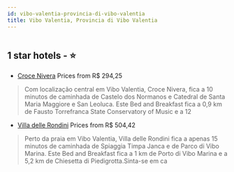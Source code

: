 ```yaml
---
id: vibo-valentia-provincia-di-vibo-valentia
title: Vibo Valentia, Provincia di Vibo Valentia
---
```


<center><img src="https://i.travelapi.com/hotels/32000000/31790000/31783400/31783371/4ef34b37_z.jpg" alt="" /></center>


##  1 star hotels - ⭐️

-    [Croce Nivera](https://us.hurb.com/hotels/vibo-valentia/croce-nivera-HT-URHO?cmp=18055) Prices from R$ 294,25
   > Com localização central em Vibo Valentia, Croce Nivera, fica a 10 minutos de caminhada de Castelo dos Normanos e Catedral de Santa Maria Maggiore e San Leoluca.  Este Bed and Breakfast fica a 0,9 km de Fausto Torrefranca State Conservatory of Music e a 12
-    [Villa delle Rondini](https://us.hurb.com/hotels/vibo-valentia/villa-delle-rondini-HT-CB54?cmp=18055) Prices from R$ 504,42
   > Perto da praia em Vibo Valentia, Villa delle Rondini fica a apenas 15 minutos de caminhada de Spiaggia Timpa Janca e de Parco di Vibo Marina.  Este Bed and Breakfast fica a 1 km de Porto di Vibo Marina e a 5,2 km de Chiesetta di Piedigrotta.Sinta-se em ca
